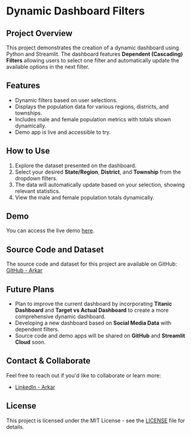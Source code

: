 # Dynamic Dashboard Filters

## Project Overview
This project demonstrates the creation of a dynamic dashboard using Python and Streamlit. The dashboard features **Dependent (Cascading) Filters** allowing users to select one filter and automatically update the available options in the next filter.

## Features
- Dynamic filters based on user selections.
- Displays the population data for various regions, districts, and townships.
- Includes male and female population metrics with totals shown dynamically.
- Demo app is live and accessible to try.

## How to Use
1. Explore the dataset presented on the dashboard.
2. Select your desired **State/Region**, **District**, and **Township** from the dropdown filters.
3. The data will automatically update based on your selection, showing relevant statistics.
4. View the male and female population totals dynamically.

## Demo
You can access the live demo [here](https://dynamic-dashboard-filters.streamlit.app/).

## Source Code and Dataset
The source code and dataset for this project are available on GitHub:  
[GitHub - Arkar](https://github.com/arkarpro/dynamic-dashboard-filters)

## Future Plans
- Plan to improve the current dashboard by incorporating **Titanic Dashboard** and **Target vs Actual Dashboard** to create a more comprehensive dynamic dashboard.
- Developing a new dashboard based on **Social Media Data** with dependent filters.
- Source code and demo apps will be shared on **GitHub** and **Streamlit Cloud** soon.

## Contact & Collaborate
Feel free to reach out if you'd like to collaborate or learn more:

- [LinkedIn - Arkar](https://www.linkedin.com/in/arkar-linn-datapro)

## License
This project is licensed under the MIT License - see the [LICENSE](LICENSE) file for details.
